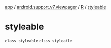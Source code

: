 [app](../../../index.md) / [android.support.v7.viewpager](../../index.md) / [R](../index.md) / [styleable](./index.md)

# styleable

`class styleable`
`class styleable`